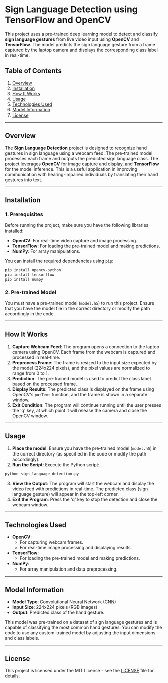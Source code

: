 # Sign Language Detection using TensorFlow and OpenCV

This project uses a pre-trained deep learning model to detect and classify **sign language gestures** from live video input using **OpenCV** and **TensorFlow**. The model predicts the sign language gesture from a frame captured by the laptop camera and displays the corresponding class label in real-time.

## Table of Contents

1. [Overview](#overview)
2. [Installation](#installation)
3. [How It Works](#how-it-works)
4. [Usage](#usage)
5. [Technologies Used](#technologies-used)
6. [Model Information](#model-information)
7. [License](#license)

---

## Overview

The **Sign Language Detection** project is designed to recognize hand gestures in sign language using a webcam feed. The pre-trained model processes each frame and outputs the predicted sign language class. The project leverages **OpenCV** for image capture and display, and **TensorFlow** for the model inference. This is a useful application in improving communication with hearing-impaired individuals by translating their hand gestures into text.

---

## Installation

### 1. Prerequisites

Before running the project, make sure you have the following libraries installed:

- **OpenCV**: For real-time video capture and image processing.
- **TensorFlow**: For loading the pre-trained model and making predictions.
- **NumPy**: For array manipulations.

You can install the required dependencies using `pip`:

```bash
pip install opencv-python
pip install tensorflow
pip install numpy
```

### 2. Pre-trained Model

You must have a pre-trained model (`model.h5`) to run this project. Ensure that you have the model file in the correct directory or modify the path accordingly in the code.

---

## How It Works

1. **Capture Webcam Feed**: The program opens a connection to the laptop camera using OpenCV. Each frame from the webcam is captured and processed in real-time.
2. **Preprocess Frame**: The frame is resized to the input size expected by the model (224x224 pixels), and the pixel values are normalized to range from 0 to 1.
3. **Prediction**: The pre-trained model is used to predict the class label based on the processed frame.
4. **Display Results**: The predicted class is displayed on the frame using OpenCV's `putText` function, and the frame is shown in a separate window.
5. **Exit Condition**: The program will continue running until the user presses the 'q' key, at which point it will release the camera and close the OpenCV window.

---

## Usage

1. **Place the model**: Ensure you have the pre-trained model (`model.h5`) in the correct directory (as specified in the code or modify the path accordingly).
2. **Run the Script**: Execute the Python script:

```bash
python sign_language_detection.py
```

3. **View the Output**: The program will start the webcam and display the video feed with predictions in real-time. The predicted class (sign language gesture) will appear in the top-left corner.
4. **Exit the Program**: Press the 'q' key to stop the detection and close the webcam window.

---

## Technologies Used

- **OpenCV**: 
  - For capturing webcam frames.
  - For real-time image processing and displaying results.
- **TensorFlow**: 
  - For loading the pre-trained model and making predictions.
- **NumPy**: 
  - For array manipulation and data preprocessing.

---

## Model Information

- **Model Type**: Convolutional Neural Network (CNN)
- **Input Size**: 224x224 pixels (RGB images)
- **Output**: Predicted class of the hand gesture.

This model was pre-trained on a dataset of sign language gestures and is capable of classifying the most common hand gestures. You can modify the code to use any custom-trained model by adjusting the input dimensions and class labels.

---

## License

This project is licensed under the MIT License - see the [LICENSE](./LICENSE) file for details.
